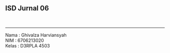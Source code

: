 <h2>ISD Jurnal 06</h2>
<br>
<hr>
Nama : Ghivalza Harviansyah
<br>
NIM : 6706213020</h2>
<br>
Kelas : D3RPLA 4503
